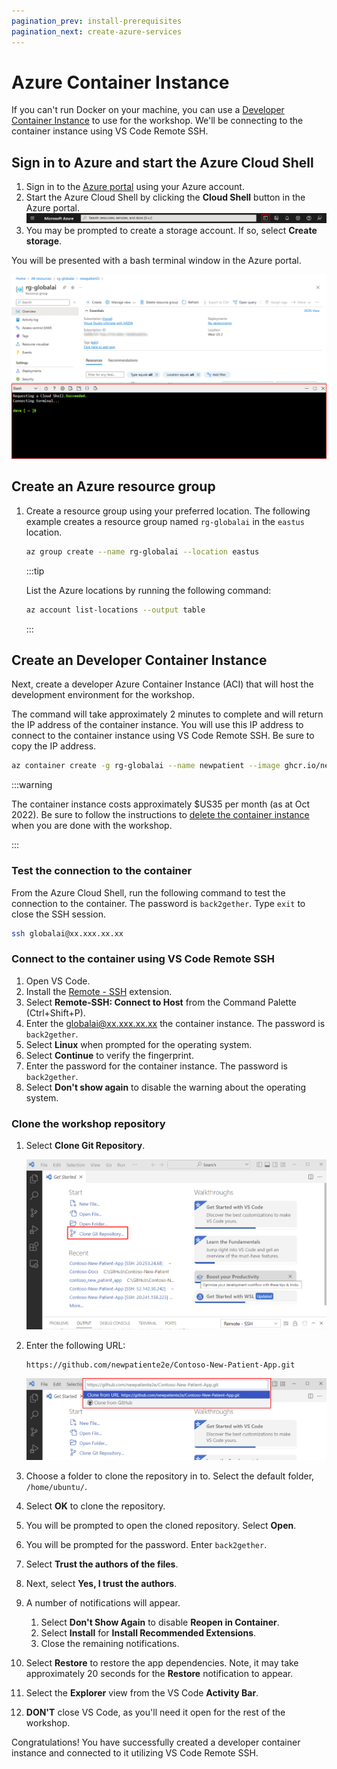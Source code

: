 ```yaml
---
pagination_prev: install-prerequisites
pagination_next: create-azure-services
---
```


# Azure Container Instance

If you can't run Docker on your machine, you can use a [Developer Container Instance](https://azure.microsoft.com/products/container-instances?WT.mc_id=aiml-77396-cxa) to use for the workshop. We'll be connecting to the container instance using VS Code Remote SSH.

## Sign in to Azure and start the Azure Cloud Shell

1. Sign in to the [Azure portal](https://portal.azure.com/?WT.mc_id=aiml-77396-cxa) using your Azure account.
1. Start the Azure Cloud Shell by clicking the **Cloud Shell** button in the Azure portal.
    ![The image shows the cloud shell](./img/cloud_shell.png)
1. You may be prompted to create a storage account. If so, select **Create storage**.

You will be presented with a bash terminal window in the Azure portal.

![The image shows the cloud shell prompt](img/cloud_shell_prompt.png)

## Create an Azure resource group

1. Create a resource group using your preferred location. The following example creates a resource group named `rg-globalai` in the `eastus` location.

    ```bash
    az group create --name rg-globalai --location eastus
    ```

    :::tip

    List the Azure locations by running the following command:

    ```bash
    az account list-locations --output table
    ```

    :::

## Create an Developer Container Instance

Next, create a developer Azure Container Instance (ACI) that will host the development environment for the workshop.

The command will take approximately 2 minutes to complete and will return the IP address of the container instance. You will use this IP address to connect to the container instance using VS Code Remote SSH. Be sure to copy the IP address.

```bash
az container create -g rg-globalai --name newpatient --image ghcr.io/newpatiente2e/contoso-new-patient-app:main --cpu 1 --memory 1.5 --ports 22 --protocol tcp --ip-address public --os-type linux --output jsonc --query "ipAddress.ip"
```

:::warning

The container instance costs approximately $US35 per month (as at Oct 2022). Be sure to follow the instructions to [delete the container instance](../45-clean-up.md) when you are done with the workshop.

:::

### Test the connection to the container

From the Azure Cloud Shell, run the following command to test the connection to the container. The password is `back2gether`. Type `exit` to close the SSH session.

```bash
ssh globalai@xx.xxx.xx.xx
```

### Connect to the container using VS Code Remote SSH

1. Open VS Code.
1. Install the [Remote - SSH](https://marketplace.visualstudio.com/items?itemName=ms-vscode-remote.remote-ssh) extension.
1. Select **Remote-SSH: Connect to Host** from the Command Palette (Ctrl+Shift+P).
1. Enter the globalai@xx.xxx.xx.xx the container instance. The password is `back2gether`.
1. Select **Linux** when prompted for the operating system.
1. Select **Continue** to verify the fingerprint.
1. Enter the password for the container instance. The password is `back2gether`.
1. Select **Don't show again** to disable the warning about the operating system.

### Clone the workshop repository

1. Select **Clone Git Repository**.

    ![The image shows hwo to select clone a repo](img/clone_repository.png)

1. Enter the following URL:

    ```text
    https://github.com/newpatiente2e/Contoso-New-Patient-App.git
    ```

    ![The image shows how to enter the repo url](img/clone_repo_url.png)

1. Choose a folder to clone the repository in to. Select the default folder, `/home/ubuntu/`.
1. Select **OK** to clone the repository.
1. You will be prompted to open the cloned repository. Select **Open**.
1. You will be prompted for the password. Enter `back2gether`.
1. Select **Trust the authors of the files**.
1. Next, select **Yes, I trust the authors**.
1. A number of notifications will appear.
    1. Select **Don't Show Again** to disable **Reopen in Container**.
    1. Select **Install** for **Install Recommended Extensions**.
    1. Close the remaining notifications.
1. Select **Restore** to restore the app dependencies. Note, it may take approximately 20 seconds for the **Restore** notification to appear.
1. Select the **Explorer** view from the VS Code **Activity Bar**.
1. **DON'T** close VS Code, as you'll need it open for the rest of the workshop.

Congratulations! You have successfully created a developer container instance and connected to it utilizing VS Code Remote SSH.

